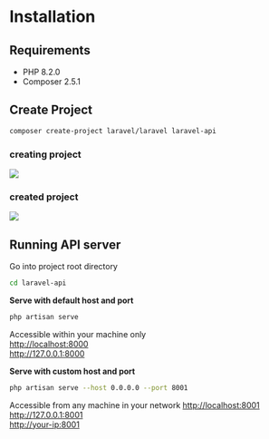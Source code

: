 # Installation

## Requirements

- PHP 8.2.0
- Composer 2.5.1

## Create Project

```bash
composer create-project laravel/laravel laravel-api
```

### creating project

<img src="/img/new-laravel-api/creating-laravel.png" />

### created project

<img src="/img/new-laravel-api/created-laravel.png" />

## Running API server

Go into project root directory

```bash
cd laravel-api
```

**Serve with default host and port**

```bash
php artisan serve
```

Accessible within your machine only<br/>
[http://localhost:8000](http://localhost:8000)<br />
http://127.0.0.1:8000

**Serve with custom host and port**

```bash
php artisan serve --host 0.0.0.0 --port 8001
```

Accessible from any machine in your network
[http://localhost:8001](http://localhost:8001)<br />
http://127.0.0.1:8001<br/>
[http://your-ip:8001](http://your-ip:8001)
